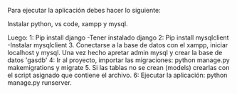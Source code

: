 Para ejecutar la aplicación debes hacer lo siguiente:

Instalar python, vs code, xampp y mysql.

Luego: 1: Pip install django -Tener instalado django 2: Pip install mysqlclient -Instalar mysqlclient 3. Conectarse a la base de datos con el xampp, iniciar localhost y mysql. Una vez hecho apretar admin mysql y crear la base de datos 'gasdb' 4: Ir al proyecto, importar las migraciones: python manage.py makemigrations y migrate 5. Si las tablas no se crean (models) crearlas con el script asignado que contiene el archivo. 6: Ejecutar la aplicación: python manage.py runserver.
